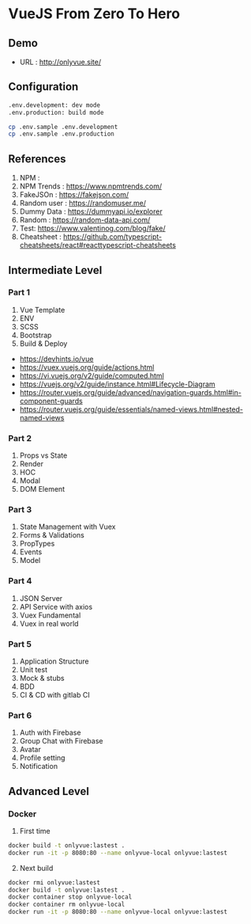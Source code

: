 # VueJS From Zero To Hero

## Demo

- URL : http://onlyvue.site/

## Configuration

```bash
.env.development: dev mode
.env.production: build mode

cp .env.sample .env.development
cp .env.sample .env.production
```

## References

1. NPM :
2. NPM Trends : https://www.npmtrends.com/
3. FakeJSOn : https://fakejson.com/
4. Random user : https://randomuser.me/
5. Dummy Data : https://dummyapi.io/explorer
6. Random : https://random-data-api.com/
7. Test: https://www.valentinog.com/blog/fake/
8. Cheatsheet : https://github.com/typescript-cheatsheets/react#reacttypescript-cheatsheets

## Intermediate Level

### Part 1

1. Vue Template
2. ENV
3. SCSS
4. Bootstrap
5. Build & Deploy

- https://devhints.io/vue
- https://vuex.vuejs.org/guide/actions.html
- https://vi.vuejs.org/v2/guide/computed.html
- https://vuejs.org/v2/guide/instance.html#Lifecycle-Diagram
- https://router.vuejs.org/guide/advanced/navigation-guards.html#in-component-guards
- https://router.vuejs.org/guide/essentials/named-views.html#nested-named-views

### Part 2

1. Props vs State
2. Render
3. HOC
4. Modal
5. DOM Element

### Part 3

1. State Management with Vuex
2. Forms & Validations
3. PropTypes
4. Events
5. Model

### Part 4

1. JSON Server
2. API Service with axios
3. Vuex Fundamental
4. Vuex in real world

### Part 5

1. Application Structure
2. Unit test
3. Mock & stubs
4. BDD
5. CI & CD with gitlab CI

### Part 6

1. Auth with Firebase
2. Group Chat with Firebase
3. Avatar
4. Profile setting
5. Notification

## Advanced Level

### Docker

1. First time

```bash
docker build -t onlyvue:lastest .
docker run -it -p 8080:80 --name onlyvue-local onlyvue:lastest
```

2. Next build

```bash
docker rmi onlyvue:lastest
docker build -t onlyvue:lastest .
docker container stop onlyvue-local
docker container rm onlyvue-local
docker run -it -p 8080:80 --name onlyvue-local onlyvue:lastest
```
